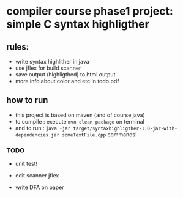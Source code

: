 # compiler course phase1 project: simple C syntax highligther

## rules:
+ write syntax highlither in java
+ use jflex for build scanner
+ save output (highligthed) to html output
+ more info about color and etc in todo.pdf

## how to run
+ this project is based on maven (and of course java)
+ to compile : execute `mvn clean package` on terminal
+ and to run : `java -jar target/syntaxhighligther-1.0-jar-with-dependencies.jar someTextFile.cpp`
 commands!

### TODO
+ unit test!
+ edit scanner jflex

+ write DFA on paper
